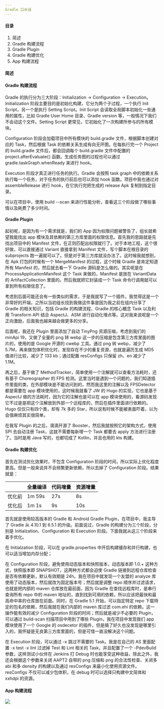 ```yaml
---
Gradle 口水话
---
```


#### 目录

1. 简述
2. Gradle 构建流程
3. Gradle Plugin
4. Gradle 构建优化
5. App 构建流程

#### 简述

#### Gradle 构建流程

Gradle 的执行分为三大阶段：Initialization -> Configuration -> Execution。Initialization 阶段主要目的是初始化构建，它分为两个子过程，一个执行 Init Script，另一个是执行 Setting Script。Init Script 会读取全局脚本初始化一些通用的属性，比如 Gradle User Home 目录、Gradle version 等，一般情况下我们不会动这个文件。Setting Script 更常见，它初始化了一次构建所参与的所有模块。

Configuration 阶段会加载项目中所有模块的 build.gradle 文件，根据脚本创建对应的 Task，然后根据 Task 的依赖关系生成有向无环图。在每执行完一个 Project 的 build.gradle 文件后，都会回调每个 build.gradle 文件中配置的 project.afterEvaluate{} 函数。生成任务图的过程也可以通过 gradle.taskGraph.whenReady 来进行 hook。

Execution 阶段才真正进行任务的执行。Gradle 会按照 task graph 中的依赖关系执行每一个任务，对于任务的执行前后也可以添加 hook 函数。项目中我也通过对 assembleRelease 进行 hook，在它执行完把生成的 release Apk 复制到指定目录。

可以在项目中，使用 build --scan 来进行性能分析，查看这三个阶段做了哪些事情以及耗费了多少时间。

#### Gradle Plugin

起初呢，是因为有一个需求就是，我们的 App 因为权限问题被警告了，组长就希望我能找出 app 模块及其依赖的第三方库里面的权限信息。首先我的思路就是先找出项目中的 Manifest 文件，在正则匹配出权限就行了。对于本地工程，这个很好做，可以直接通过 Variant 直接拿到 Manifest 文件，写个脚本在根目录的 subprojects 跑一遍就可以了。但是对于第三方库就没办法了。这时候我就想到，在 Apk 打包的时候有一个 MergeManifest 的过程，这个时候 Gradle 是肯定知道所有 Manifest 的，然后就去看一下 Gradle 源码是怎么做的。其实呢是在 ProcessApplicationManifest 这个 Task 来做的，Manifest 是放在 VariantData 的 ArtifactCollection 里面的。然后我就把它封装成一个 Task 命令行调用就可以拿到所有权限信息了。

考虑到后面可能还会有一些类似的需求，于是我就写了一个插件。我觉得这是一个非常好的开端，之所以当初组长找到我做这件事是因为我之前在组内分享了 Gradle 的相关知识，包括 Gradle 的构建流程、Gradle 的核心概念 Task 以及利用 Transform API 结合 AspectJ、ASM 进行自动化埋点等。这对我来说呢是一个正向激励，后面我也越来越会做更多的分享。

后面呢，我还在 Plugin 里面添加了自动 TinyPng 资源压缩，考虑到我们的 minApi 19，又做了全量的 png 转 webp 这一步的压缩是包含第三方库里面的图片的，使用的是 Google 开源的 cwebp 工具。通过 png 转 webp，减少了 5.7M，再来做包体积优化时，发现存在不少的重复资源，也就是遍历生成 MD5 值进行比较，减少了 133 kb；通过配置 resConfigs 只保留 zh、en 减少了 1.1M。

再之后，基于做了 MethodTracker，简单使用一个注解就可以查看方法耗时，还有基于 Choreographer 的 FPS 检测。这里当时是遇到一个问题的，我们知道插件里面的类，在外部模块是不能访问到的，然而我这里的注解以及 FPSDetector 都是需要在 app 模块使用的，这时候我就看了 JW 的 Hugo 的实现，它也是基于 AspectJ 做的方法耗时，因为它的注解也是可以在 app 模块使用的，看源码发现它不过是是把这个注解放到外部一个远程库的，然后在插件里面进行依赖的。Hugo 仅仅只有四个类，却有 7k 多的 Star，所以说有时候不能被表面吓着，以为会很麻烦其实很简单。

在我写 Plugin 的之后，滴滴开源了 Booster，然后我就按照它的架构方式，使用 SPI 去自动注册 Task，这就不需要每新增一个 Task 都要去 apply 方法进行注册了。当时是用 Java 写的，也都切成了 Kotlin，并且也用的 kts 构建。

#### Gradle 构建优化

首先在测试优化效果时，不包含 Configuration 阶段的时间，所以实际上优化程度更高。但是一般来说并不会频繁更新依赖，所以去掉了 Configuration 阶段。结果就是：

|        | 全量编译 | 代码增量 | 资源增量 |
| ------ | -------- | -------- | -------- |
| 优化前 | 1m 59s   | 27s      | 8s       |
| 优化后 | 1m 1s    | 9s       | 10s      |

首先就是使用较高版本的 Gradle 和 Android Gradle Plugin，在项目中，我主导了 Gradle 从 4.10.1 到 6.5.1 的升级。前面说过，Gradle 的构建分为三个阶段，分别是 Initialzation、Configuration 和 Execution 阶段。下面我就从这三个阶段来着手优化。

在 Initialzation 阶段，可以在 gradle.properties 中开启构建缓存和并行构建，也可以适当增加内存分配；

在 Configuration 阶段，避免使用动态版本和快照版本，动态版本即 1.0.+ 这种方式，快照版本即 SNAPSHOT，这两种方式都会迫使 Gradle 链接到远程仓库检查是否有依赖更新，默认有效期是 24h。我在项目中就发现一个友盟的 analyze 库使用了动态版本，然后就改为固定版本号；然后就是调整 repo 顺序并过滤请求，也就是把内部的 maven 仓库放在最前面，因为 Gradle 在查找远程库时，是串行查询所有 repo 中的 maven 地址的，直到找到可用的依赖，所以应该把最快和最高命中率的仓库放在前面。同时，在 Gradle 5.1 开始，可以指定特定 repo 下载特定的包名的依赖，然后我就在我们内部的 maven 库过滤 com.ehi 的依赖。这一操作能有效的减少 Configuration 阶段的时间；然后就是减少不必要的 Plugin，可以通过 build-scan 扫描项目中用到了哪些 Plugin，我在项目中发现我们 app 模块使用了一个 Google 的 osdecetor 的插件，但是搞了好久也没发现是哪里引入的，我怀疑是无良第三方库里面的，但是可惜一直没解决这个问题。

在 Execution 阶段，可以通过 -x 跳过不需要的 Task。我是在自己的 AS 里面配置 -x test -x lint 过滤掉 Test 和 Lint 相关的 Task，并且配置了一个 -PdevBuild 参数，这样测试小伙伴在 Jenkins 打 Debug 时也能享受这种收益，除此之外，我还会根据这个参数来关闭 AAPT2 自带的 png 压缩和 png 的合法性检查、关闭多 abi 和多 density 的构建以及通过 resConfigs 来最小化使用资源文件。resConfigs 不仅可以减少包体积，在 debug 时可以选择只构建中文简体和 xxhdpi 的资源。

#### App 构建流程

![](https://i.loli.net/2019/05/07/5cd14ad86262c.png)